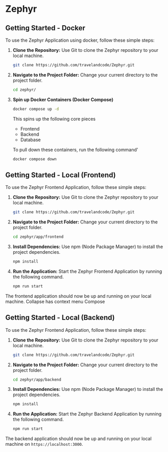 # Zephyr
 
## Getting Started - Docker

To use the Zephyr Application using docker, follow these simple steps:

1. **Clone the Repository:** Use Git to clone the Zephyr repository to your local machine.
 
    ```bash
    git clone https://github.com/travelandcode/Zephyr.git
    ```
 
2. **Navigate to the Project Folder:** Change your current directory to the project folder.
 
    ```bash
    cd zephyr/
    ```

3. **Spin up Docker Containers (Docker Compose)**

    ```bash
    docker compose up -d
    ```
    This spins up the following core pieces
    - Frontend
    - Backend
    - Database

    To pull down these containers, run the following command'
    ```bash
    docker compose down
    ```

## Getting Started - Local (Frontend)
 
To use the Zephyr Frontend Application, follow these simple steps:
 
1. **Clone the Repository:** Use Git to clone the Zephyr repository to your local machine.
 
    ```bash
    git clone https://github.com/travelandcode/Zephyr.git
    ```
 
2. **Navigate to the Project Folder:** Change your current directory to the project folder.
 
    ```bash
    cd zephyr/app/frontend
    ```
 
3. **Install Dependencies:** Use npm (Node Package Manager) to install the project dependencies.
 
    ```bash
    npm install
    ```
 
4. **Run the Application:** Start the Zephyr Frontend Application by running the following command.
 
    ```bash
    npm run start
    ```
 
The frontend application should now be up and running on your local machine.
Collapse
has context menu
Compose
 
## Getting Started - Local (Backend)
 
To use the Zephyr Frontend Application, follow these simple steps:
 
1. **Clone the Repository:** Use Git to clone the Zephyr repository to your local machine.
 
    ```bash
    git clone https://github.com/travelandcode/Zephyr.git
    ```
 
2. **Navigate to the Project Folder:** Change your current directory to the project folder.
 
    ```bash
    cd zephyr/app/backend
    ```
 
3. **Install Dependencies:** Use npm (Node Package Manager) to install the project dependencies.
 
    ```bash
    npm install
    ```
 
4. **Run the Application:** Start the Zephyr Backend Application by running the following command.
 
    ```bash
    npm run start
    ```
 
The backend application should now be up and running on your local machine on `https://localhost:3000`.
